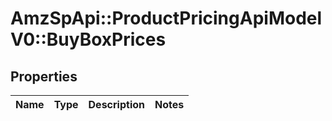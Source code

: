 # AmzSpApi::ProductPricingApiModelV0::BuyBoxPrices

## Properties
Name | Type | Description | Notes
------------ | ------------- | ------------- | -------------


